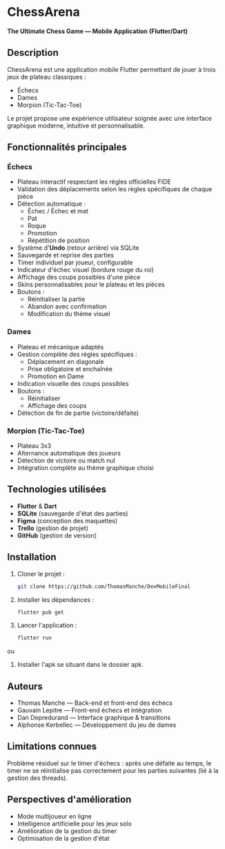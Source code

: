 # ChessArena

**The Ultimate Chess Game — Mobile Application (Flutter/Dart)**

## Description
ChessArena est une application mobile Flutter permettant de jouer à trois jeux de plateau classiques :
- Échecs
- Dames
- Morpion (Tic-Tac-Toe)

Le projet propose une expérience utilisateur soignée avec une interface graphique moderne, intuitive et personnalisable.

## Fonctionnalités principales

### Échecs
- Plateau interactif respectant les règles officielles FIDE
- Validation des déplacements selon les règles spécifiques de chaque pièce
- Détection automatique :
  - Échec / Échec et mat
  - Pat
  - Roque
  - Promotion
  - Répétition de position
- Système d'**Undo** (retour arrière) via SQLite
- Sauvegarde et reprise des parties
- Timer individuel par joueur, configurable
- Indicateur d'échec visuel (bordure rouge du roi)
- Affichage des coups possibles d'une pièce
- Skins personnalisables pour le plateau et les pièces
- Boutons :
  - Réinitialiser la partie
  - Abandon avec confirmation
  - Modification du thème visuel

### Dames
- Plateau et mécanique adaptés
- Gestion complète des règles spécifiques :
  - Déplacement en diagonale
  - Prise obligatoire et enchaînée
  - Promotion en Dame
- Indication visuelle des coups possibles
- Boutons :
  - Réinitialiser
  - Affichage des coups
- Détection de fin de partie (victoire/défaite)

### Morpion (Tic-Tac-Toe)
- Plateau 3x3
- Alternance automatique des joueurs
- Détection de victoire ou match nul
- Intégration complète au thème graphique choisi

## Technologies utilisées
- **Flutter** & **Dart**
- **SQLite** (sauvegarde d'état des parties)
- **Figma** (conception des maquettes)
- **Trello** (gestion de projet)
- **GitHub** (gestion de version)

## Installation

1. Cloner le projet :
   ```bash
   git clone https://github.com/ThomasManche/DevMobileFinal
   ```
2. Installer les dépendances :
    ```bash
    flutter pub get
    ```

3. Lancer l'application :
    ```bash
    flutter run
    ```

ou

1. Installer l'apk se situant dans le dossier apk.

## Auteurs

- Thomas Manche — Back-end et front-end des échecs
- Gauvain Lepitre — Front-end échecs et intégration
- Dan Depredurand — Interface graphique & transitions
- Alphonse Kerbellec — Développement du jeu de dames

## Limitations connues

Problème résiduel sur le timer d'échecs : après une défaite au temps, le timer ne se réinitialise pas correctement pour les parties suivantes (lié à la gestion des threads).

## Perspectives d'amélioration

- Mode multijoueur en ligne
- Intelligence artificielle pour les jeux solo
- Amélioration de la gestion du timer
- Optimisation de la gestion d'état
